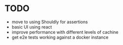 # TODO

- move to using Shouldly for assertions
- basic UI using react
- improve performance with different levels of cachine
- get e2e tests working against a docker instance
